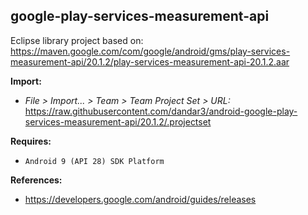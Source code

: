 ## google-play-services-measurement-api

Eclipse library project based on:<br/>
https://maven.google.com/com/google/android/gms/play-services-measurement-api/20.1.2/play-services-measurement-api-20.1.2.aar

**Import:**
- _File > Import... > Team > Team Project Set > URL:_<br/>
  https://raw.githubusercontent.com/dandar3/android-google-play-services-measurement-api/20.1.2/.projectset

**Requires:**
- `Android 9 (API 28) SDK Platform`

**References:**
- https://developers.google.com/android/guides/releases